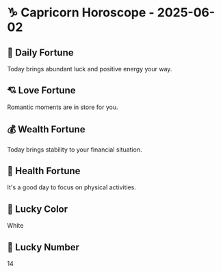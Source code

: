 # ♑ Capricorn Horoscope - 2025-06-02

## 🎯 Daily Fortune

Today brings abundant luck and positive energy your way.

## 💘 Love Fortune

Romantic moments are in store for you.

## 💰 Wealth Fortune

Today brings stability to your financial situation.

## 🌱 Health Fortune

It's a good day to focus on physical activities.

## 🎨 Lucky Color

White

## 🔢 Lucky Number

14
